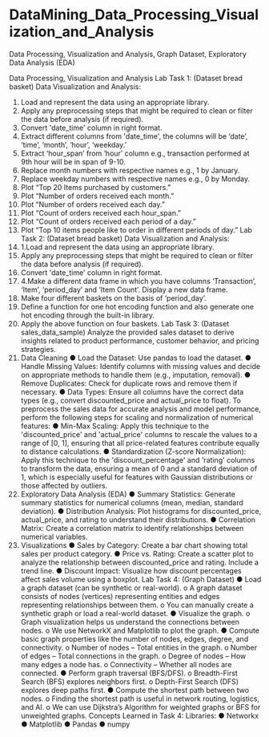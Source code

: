 # DataMining_Data_Processing_Visualization_and_Analysis
Data Processing, Visualization and Analysis, Graph Dataset,  Exploratory Data Analysis (EDA)

Data Processing, Visualization and Analysis
Lab Task 1: (Dataset bread basket)
Data Visualization and Analysis:
1. Load and represent the data using an appropriate library.
2. Apply any preprocessing steps that might be required to clean or filter the data before analysis (if
required).
3. Convert 'date_time' column in right format.
4. Extract different columns from 'date_time', the columns will be ‘date’, ‘time’, ‘month’, ‘hour’,
‘weekday.’
5. Extract ‘hour_span’ from ‘hour’ column e.g., transaction performed at 9th hour will be in span of
9-10.
6. Replace month numbers with respective names e.g., 1 by January.
7. Replace weekday numbers with respective names e.g., 0 by Monday.
8. Plot “Top 20 Items purchased by customers.”
9. Plot “Number of orders received each month.”
10. Plot “Number of orders received each day.”
11. Plot “Count of orders received each hour_span.”
12. Plot “Count of orders received each period of a day.”
13. Plot “Top 10 items people like to order in different periods of day.”
Lab Task 2: (Dataset bread basket)
Data Visualization and Analysis:
1. 1.Load and represent the data using an appropriate library.
2. Apply any preprocessing steps that might be required to clean or filter the data before analysis (if
required).
3. Convert 'date_time' column in right format.
4. 4.Make a different data frame in which you have columns ‘Transaction’, ‘Item’, ‘period_day’ and
‘Item Count’. Display a new data frame.
5. Make four different baskets on the basis of ‘period_day’.
6. Define a function for one hot encoding function and also generate one hot encoding through the
built-in library.
7. Apply the above function on four baskets.
Lab Task 3: (Dataset sales_data_sample)
Analyze the provided sales dataset to derive insights related to product performance, customer behavior,
and pricing strategies.
1. Data Cleaning
● Load the Dataset: Use pandas to load the dataset.
● Handle Missing Values: Identify columns with missing values and decide on appropriate methods
to handle them (e.g., imputation, removal).
● Remove Duplicates: Check for duplicate rows and remove them if necessary.
● Data Types: Ensure all columns have the correct data types (e.g., convert discounted_price and
actual_price to float).
To preprocess the sales data for accurate analysis and model performance, perform the following
steps for scaling and normalization of numerical features:
● Min-Max Scaling: Apply this technique to the 'discounted_price' and 'actual_price' columns
to rescale the values to a range of [0, 1], ensuring that all price-related features contribute
equally to distance calculations.
● Standardization (Z-score Normalization): Apply this technique to the 'discount_percentage'
and 'rating' columns to transform the data, ensuring a mean of 0 and a standard deviation of
1, which is especially useful for features with Gaussian distributions or those affected by
outliers.
2. Exploratory Data Analysis (EDA)
● Summary Statistics: Generate summary statistics for numerical columns (mean, median,
standard deviation).
● Distribution Analysis: Plot histograms for discounted_price, actual_price, and rating to
understand their distributions.
● Correlation Matrix: Create a correlation matrix to identify relationships between numerical
variables.
3. Visualizations
● Sales by Category: Create a bar chart showing total sales per product category.
● Price vs. Rating: Create a scatter plot to analyze the relationship between discounted_price and
rating. Include a trend line.
● Discount Impact: Visualize how discount percentages affect sales volume using a boxplot.
Lab Task 4: (Graph Dataset)
● Load a graph dataset (can be synthetic or real-world).
o A graph dataset consists of nodes (vertices) representing entities and edges
representing relationships between them.
o You can manually create a synthetic graph or load a real-world dataset.
● Visualize the graph.
o Graph visualization helps us understand the connections between nodes.
o We use NetworkX and Matplotlib to plot the graph.
● Compute basic graph properties like the number of nodes, edges, degree, and connectivity.
o Number of nodes – Total entities in the graph.
o Number of edges – Total connections in the graph.
o Degree of nodes – How many edges a node has.
o Connectivity – Whether all nodes are connected.
● Perform graph traversal (BFS/DFS).
o Breadth-First Search (BFS) explores neighbors first.
o Depth-First Search (DFS) explores deep paths first.
● Compute the shortest path between two nodes.
o Finding the shortest path is useful in network routing, logistics, and AI.
o We can use Dijkstra’s Algorithm for weighted graphs or BFS for unweighted graphs.
Concepts Learned in Task 4:
Libraries:
● Networkx
● Matplotlib
● Pandas
● numpy
